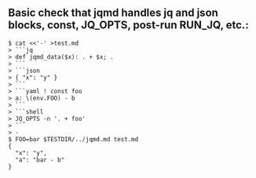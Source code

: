 ## Basic check that jqmd handles jq and json blocks, const, JQ_OPTS, post-run RUN_JQ, etc.:

    $ cat <<'-' >test.md
    > ```jq
    > def jqmd_data($x): . + $x; .
    > ```
    > ```json
    > { "x": "y" }
    > ```
    > ```yaml ! const foo
    > a: \(env.FOO) - b
    > ```
    > ```shell
    > JQ_OPTS -n '. + foo'
    > ```
    > -
    $ FOO=bar $TESTDIR/../jqmd.md test.md
    {
      "x": "y",
      "a": "bar - b"
    }

